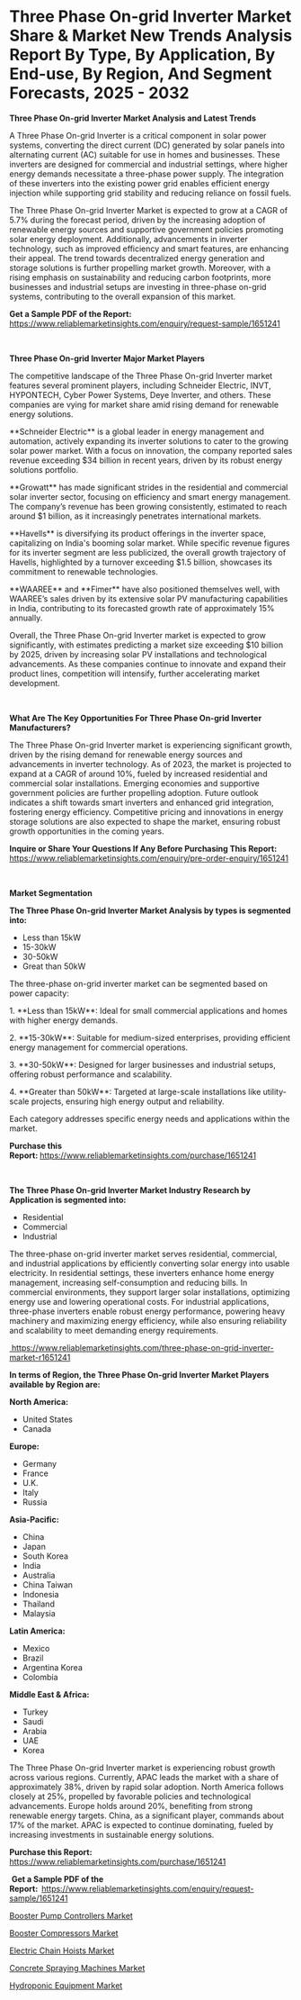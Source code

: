 <p><h1>Three Phase On-grid Inverter Market Share & Market New Trends Analysis Report By Type, By Application, By End-use, By Region, And Segment Forecasts, 2025 - 2032</h1></p><p><strong>Three Phase On-grid Inverter Market Analysis and Latest Trends</strong></p>
<p><p>A Three Phase On-grid Inverter is a critical component in solar power systems, converting the direct current (DC) generated by solar panels into alternating current (AC) suitable for use in homes and businesses. These inverters are designed for commercial and industrial settings, where higher energy demands necessitate a three-phase power supply. The integration of these inverters into the existing power grid enables efficient energy injection while supporting grid stability and reducing reliance on fossil fuels.</p><p>The Three Phase On-grid Inverter Market is expected to grow at a CAGR of 5.7% during the forecast period, driven by the increasing adoption of renewable energy sources and supportive government policies promoting solar energy deployment. Additionally, advancements in inverter technology, such as improved efficiency and smart features, are enhancing their appeal. The trend towards decentralized energy generation and storage solutions is further propelling market growth. Moreover, with a rising emphasis on sustainability and reducing carbon footprints, more businesses and industrial setups are investing in three-phase on-grid systems, contributing to the overall expansion of this market.</p></p>
<p><strong>Get a Sample PDF of the Report:&nbsp;</strong> <a href="https://www.reliablemarketinsights.com/enquiry/request-sample/1651241?utm_campaign=3277&utm_medium=2&utm_source=Github&utm_content=ia&utm_term=23032025&utm_id=three-phase-on-grid-inverter">https://www.reliablemarketinsights.com/enquiry/request-sample/1651241</a></p>
<p>&nbsp;</p>
<p><strong>Three Phase On-grid Inverter Major Market Players</strong></p>
<p><p>The competitive landscape of the Three Phase On-grid Inverter market features several prominent players, including Schneider Electric, INVT, HYPONTECH, Cyber Power Systems, Deye Inverter, and others. These companies are vying for market share amid rising demand for renewable energy solutions.</p><p>**Schneider Electric** is a global leader in energy management and automation, actively expanding its inverter solutions to cater to the growing solar power market. With a focus on innovation, the company reported sales revenue exceeding $34 billion in recent years, driven by its robust energy solutions portfolio.</p><p>**Growatt** has made significant strides in the residential and commercial solar inverter sector, focusing on efficiency and smart energy management. The company’s revenue has been growing consistently, estimated to reach around $1 billion, as it increasingly penetrates international markets.</p><p>**Havells** is diversifying its product offerings in the inverter space, capitalizing on India's booming solar market. While specific revenue figures for its inverter segment are less publicized, the overall growth trajectory of Havells, highlighted by a turnover exceeding $1.5 billion, showcases its commitment to renewable technologies.</p><p>**WAAREE** and **Fimer** have also positioned themselves well, with WAAREE’s sales driven by its extensive solar PV manufacturing capabilities in India, contributing to its forecasted growth rate of approximately 15% annually.</p><p>Overall, the Three Phase On-grid Inverter market is expected to grow significantly, with estimates predicting a market size exceeding $10 billion by 2025, driven by increasing solar PV installations and technological advancements. As these companies continue to innovate and expand their product lines, competition will intensify, further accelerating market development.</p></p>
<p>&nbsp;</p>
<p><strong>What Are The Key Opportunities For Three Phase On-grid Inverter Manufacturers?</strong></p>
<p><p>The Three Phase On-grid Inverter market is experiencing significant growth, driven by the rising demand for renewable energy sources and advancements in inverter technology. As of 2023, the market is projected to expand at a CAGR of around 10%, fueled by increased residential and commercial solar installations. Emerging economies and supportive government policies are further propelling adoption. Future outlook indicates a shift towards smart inverters and enhanced grid integration, fostering energy efficiency. Competitive pricing and innovations in energy storage solutions are also expected to shape the market, ensuring robust growth opportunities in the coming years.</p></p>
<p><strong>Inquire or Share Your Questions If Any Before Purchasing This Report:</strong> <a href="https://www.reliablemarketinsights.com/enquiry/pre-order-enquiry/1651241?utm_campaign=3277&utm_medium=2&utm_source=Github&utm_content=ia&utm_term=23032025&utm_id=three-phase-on-grid-inverter">https://www.reliablemarketinsights.com/enquiry/pre-order-enquiry/1651241</a></p>
<p>&nbsp;</p>
<p><strong>Market Segmentation</strong></p>
<p><strong>The Three Phase On-grid Inverter Market Analysis by types is segmented into:</strong></p>
<p><ul><li>Less than 15kW</li><li>15-30kW</li><li>30-50kW</li><li>Great than 50kW</li></ul></p>
<p><p>The three-phase on-grid inverter market can be segmented based on power capacity: </p><p>1. **Less than 15kW**: Ideal for small commercial applications and homes with higher energy demands. </p><p>2. **15-30kW**: Suitable for medium-sized enterprises, providing efficient energy management for commercial operations.</p><p>3. **30-50kW**: Designed for larger businesses and industrial setups, offering robust performance and scalability.</p><p>4. **Greater than 50kW**: Targeted at large-scale installations like utility-scale projects, ensuring high energy output and reliability. </p><p>Each category addresses specific energy needs and applications within the market.</p></p>
<p><strong>Purchase this Report:&nbsp;</strong><a href="https://www.reliablemarketinsights.com/purchase/1651241?utm_campaign=3277&utm_medium=2&utm_source=Github&utm_content=ia&utm_term=23032025&utm_id=three-phase-on-grid-inverter">https://www.reliablemarketinsights.com/purchase/1651241</a></p>
<p>&nbsp;</p>
<p><strong>The Three Phase On-grid Inverter Market Industry Research by Application is segmented into:</strong></p>
<p><ul><li>Residential</li><li>Commercial</li><li>Industrial</li></ul></p>
<p><p>The three-phase on-grid inverter market serves residential, commercial, and industrial applications by efficiently converting solar energy into usable electricity. In residential settings, these inverters enhance home energy management, increasing self-consumption and reducing bills. In commercial environments, they support larger solar installations, optimizing energy use and lowering operational costs. For industrial applications, three-phase inverters enable robust energy performance, powering heavy machinery and maximizing energy efficiency, while also ensuring reliability and scalability to meet demanding energy requirements.</p></p>
<p><a href="https://www.reliablemarketinsights.com/three-phase-on-grid-inverter-market-r1651241?utm_campaign=3277&utm_medium=2&utm_source=Github&utm_content=ia&utm_term=23032025&utm_id=three-phase-on-grid-inverter">&nbsp;https://www.reliablemarketinsights.com/three-phase-on-grid-inverter-market-r1651241</a></p>
<p><strong>In terms of Region, the Three Phase On-grid Inverter Market Players available by Region are:</strong></p>
<p>
    <p> <strong> North America: </strong>
        <ul>
            <li>United States</li>
            <li>Canada</li>
        </ul>
        </p> 
    <p> <strong> Europe: </strong>
        <ul>
            <li>Germany</li>
            <li>France</li>
            <li>U.K.</li>
            <li>Italy</li>
            <li>Russia</li>
        </ul>
        </p> 
    <p> <strong> Asia-Pacific: </strong>
        <ul>
            <li>China</li>
            <li>Japan</li>
            <li>South Korea</li>
            <li>India</li>
            <li>Australia</li>
            <li>China Taiwan</li>
            <li>Indonesia</li>
            <li>Thailand</li>
            <li>Malaysia</li>
        </ul>
        </p> 
    <p> <strong> Latin America: </strong>
        <ul>
            <li>Mexico</li>
            <li>Brazil</li>
            <li>Argentina Korea</li>
            <li>Colombia</li>
        </ul>
        </p> 
    <p> <strong> Middle East & Africa: </strong>
        <ul>
            <li>Turkey</li>
            <li>Saudi</li>
            <li>Arabia</li>
            <li>UAE</li>
            <li>Korea</li>
        </ul>
    </p>
    </p>
<p><p>The Three Phase On-grid Inverter market is experiencing robust growth across various regions. Currently, APAC leads the market with a share of approximately 38%, driven by rapid solar adoption. North America follows closely at 25%, propelled by favorable policies and technological advancements. Europe holds around 20%, benefiting from strong renewable energy targets. China, as a significant player, commands about 17% of the market. APAC is expected to continue dominating, fueled by increasing investments in sustainable energy solutions.</p></p>
<p><strong>Purchase this Report: </strong><a href="https://www.reliablemarketinsights.com/purchase/1651241?utm_campaign=3277&utm_medium=2&utm_source=Github&utm_content=ia&utm_term=23032025&utm_id=three-phase-on-grid-inverter">https://www.reliablemarketinsights.com/purchase/1651241</a></p>
<p>&nbsp;<strong>Get a Sample PDF of the Report:&nbsp;&nbsp;</strong><a href="https://www.reliablemarketinsights.com/enquiry/request-sample/1651241?utm_campaign=3277&utm_medium=2&utm_source=Github&utm_content=ia&utm_term=23032025&utm_id=three-phase-on-grid-inverter">https://www.reliablemarketinsights.com/enquiry/request-sample/1651241</a></p>
<p><strong></strong></p>
<p><p><a href="https://www.linkedin.com/pulse/in-depth-understanding-booster-pump-controllers-market-size-4wyge?utm_campaign=3277&utm_medium=2&utm_source=Github&utm_content=ia&utm_term=23032025&utm_id=three-phase-on-grid-inverter">Booster Pump Controllers Market</a></p><p><a href="https://www.linkedin.com/pulse/booster-compressors-market-projections-insights-valuation-um9ke?utm_campaign=3277&utm_medium=2&utm_source=Github&utm_content=ia&utm_term=23032025&utm_id=three-phase-on-grid-inverter">Booster Compressors Market</a></p><p><a href="https://www.linkedin.com/pulse/growth-potential-electric-chain-hoists-market-trend-analysis-rngre?utm_campaign=3277&utm_medium=2&utm_source=Github&utm_content=ia&utm_term=23032025&utm_id=three-phase-on-grid-inverter">Electric Chain Hoists Market</a></p><p><a href="https://www.linkedin.com/pulse/growth-projections-concrete-spraying-machines-market-in-depth-dleie?utm_campaign=3277&utm_medium=2&utm_source=Github&utm_content=ia&utm_term=23032025&utm_id=three-phase-on-grid-inverter">Concrete Spraying Machines Market</a></p><p><a href="https://www.linkedin.com/pulse/hydroponic-equipment-market-regional-outlook-competition-ansve?utm_campaign=3277&utm_medium=2&utm_source=Github&utm_content=ia&utm_term=23032025&utm_id=three-phase-on-grid-inverter">Hydroponic Equipment Market</a></p></p>